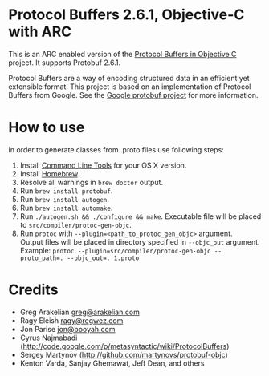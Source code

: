# Protocol Buffers 2.6.1, Objective-C with ARC

This is an ARC enabled version of the [Protocol Buffers in Objective C][protobuf-objc] project. It supports Protobuf 2.6.1.

Protocol Buffers are a way of encoding structured data in an efficient yet extensible format.
This project is based on an implementation of Protocol Buffers from Google.  See the
[Google protobuf project][g-protobuf] for more information.

[g-protobuf]: http://code.google.com/p/protobuf/
[protobuf-objc]: https://github.com/booyah/protobuf-objc

# How to use
In order to generate classes from .proto files use following steps:

1. Install [Command Line Tools](https://developer.apple.com/downloads/index.action) for your OS X version.
2. Install [Homebrew](http://brew.sh).
3. Resolve all warnings in `brew doctor` output.
4. Run `brew install protobuf`.
5. Run `brew install autogen`.
6. Run `brew install automake`.
7. Run `./autogen.sh && ./configure && make`. Executable file will be placed to `src/compiler/protoc-gen-objc`.
8. Run `protoc` with `--plugin=<path_to_protoc_gen_objc>` argument.<br>Output files will be placed in directory specified in `--objc_out` argument.<br>Example: `protoc --plugin=src/compiler/protoc-gen-objc --proto_path=. --objc_out=. 1.proto`

# Credits

- Greg Arakelian <greg@arakelian.com>
- Ragy Eleish <ragy@regwez.com>
- Jon Parise <jon@booyah.com>
- Cyrus Najmabadi  (http://code.google.com/p/metasyntactic/wiki/ProtocolBuffers)
- Sergey Martynov  (http://github.com/martynovs/protobuf-objc)
- Kenton Varda, Sanjay Ghemawat, Jeff Dean, and others
